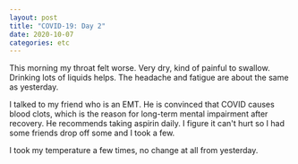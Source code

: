 ```yaml
---
layout: post
title: "COVID-19: Day 2"
date: 2020-10-07
categories: etc
---
```


This morning my throat felt worse. Very dry, kind of painful to swallow.
Drinking lots of liquids helps. The headache and fatigue are about the same as
yesterday.

I talked to my friend who is an EMT. He is convinced that COVID causes blood
clots, which is the reason for long-term mental impairment after recovery. He
recommends taking aspirin daily. I figure it can't hurt so I had some friends
drop off some and I took a few.

I took my temperature a few times, no change at all from yesterday.
